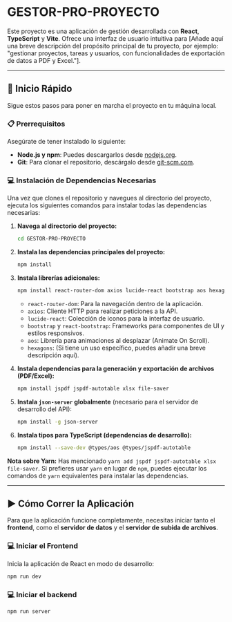 # GESTOR-PRO-PROYECTO

Este proyecto es una aplicación de gestión desarrollada con **React**, **TypeScript** y **Vite**. Ofrece una interfaz de usuario intuitiva para [Añade aquí una breve descripción del propósito principal de tu proyecto, por ejemplo: "gestionar proyectos, tareas y usuarios, con funcionalidades de exportación de datos a PDF y Excel."].

---

## 🚀 Inicio Rápido

Sigue estos pasos para poner en marcha el proyecto en tu máquina local.

### 📋 Prerrequisitos

Asegúrate de tener instalado lo siguiente:

* **Node.js y npm**: Puedes descargarlos desde [nodejs.org](https://nodejs.org/).
* **Git**: Para clonar el repositorio, descárgalo desde [git-scm.com](https://git-scm.com/).

### 💻 Instalación de Dependencias Necesarias

Una vez que clones el repositorio y navegues al directorio del proyecto, ejecuta los siguientes comandos para instalar todas las dependencias necesarias:

  
1.  **Navega al directorio del proyecto:**
    ```bash
    cd GESTOR-PRO-PROYECTO
    ```
2.  **Instala las dependencias principales del proyecto:**
    ```bash
    npm install
    ```
3.  **Instala librerías adicionales:**
    ```bash
    npm install react-router-dom axios lucide-react bootstrap aos hexagons react-bootstrap
    ```
    * `react-router-dom`: Para la navegación dentro de la aplicación.
    * `axios`: Cliente HTTP para realizar peticiones a la API.
    * `lucide-react`: Colección de iconos para la interfaz de usuario.
    * `bootstrap` y `react-bootstrap`: Frameworks para componentes de UI y estilos responsivos.
    * `aos`: Librería para animaciones al desplazar (Animate On Scroll).
    * `hexagons`: (Si tiene un uso específico, puedes añadir una breve descripción aquí).

4.  **Instala dependencias para la generación y exportación de archivos (PDF/Excel):**
    ```bash
    npm install jspdf jspdf-autotable xlsx file-saver
    ```
5.  **Instala `json-server` globalmente** (necesario para el servidor de desarrollo del API):
    ```bash
    npm install -g json-server
    ```
6.  **Instala tipos para TypeScript (dependencias de desarrollo):**
    ```bash
    npm install --save-dev @types/aos @types/jspdf-autotable
    ```

**Nota sobre Yarn:** Has mencionado `yarn add jspdf jspdf-autotable xlsx file-saver`. Si prefieres usar `yarn` en lugar de `npm`, puedes ejecutar los comandos de `yarn` equivalentes para instalar las dependencias.

---

## ▶️ Cómo Correr la Aplicación

Para que la aplicación funcione completamente, necesitas iniciar tanto el **frontend**, como el **servidor de datos** y el **servidor de subida de archivos**.

### 💻 Iniciar el Frontend

Inicia la aplicación de React en modo de desarrollo:

```bash
npm run dev
```
### 💻 Iniciar el backend

```bash
npm run server
```


